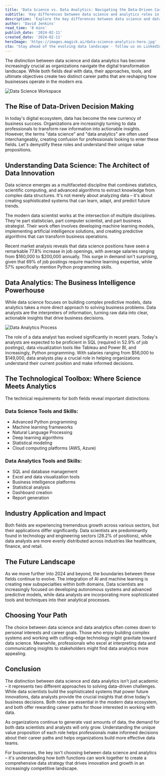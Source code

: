 ```yaml
---
title: 'Data Science vs. Data Analytics: Navigating the Data-Driven Career Landscape in 2024'
subtitle: 'Key differences between data science and analytics roles in 2024'
description: 'Explore the key differences between data science and data analytics careers in 2024. Learn about salary ranges, required skills, and industry demands as organizations increasingly rely on data-driven decision making. Understand which path might be right for you in this comprehensive guide to the modern data landscape.'
author: 'David Jenkins'
read_time: '8 mins'
publish_date: '2024-02-11'
created_date: '2024-02-11'
heroImage: 'https://images.magick.ai/data-science-analytics-hero.jpg'
cta: 'Stay ahead of the evolving data landscape - follow us on LinkedIn for regular insights into data science, analytics, and emerging tech trends that are shaping the future of business.'
---
```


The distinction between data science and data analytics has become increasingly crucial as organizations navigate the digital transformation landscape. While both fields deal with data, their approaches, tools, and ultimate objectives create two distinct career paths that are reshaping how businesses operate in the modern era.

![Data Science Workspace](https://i.magick.ai/PIXE/1739294334107_magick_img.webp)

## The Rise of Data-Driven Decision Making

In today's digital ecosystem, data has become the new currency of business success. Organizations are increasingly turning to data professionals to transform raw information into actionable insights. However, the terms "data science" and "data analytics" are often used interchangeably, creating confusion for professionals looking to enter these fields. Let's demystify these roles and understand their unique value propositions.

## Understanding Data Science: The Architect of Data Innovation

Data science emerges as a multifaceted discipline that combines statistics, scientific computing, and advanced algorithms to extract knowledge from complex data structures. It's not merely about analyzing data – it's about creating sophisticated systems that can learn, adapt, and predict future trends.

The modern data scientist works at the intersection of multiple disciplines. They're part statistician, part computer scientist, and part business strategist. Their work often involves developing machine learning models, implementing artificial intelligence solutions, and creating predictive algorithms that can transform business operations.

Recent market analysis reveals that data science positions have seen a remarkable 77.8% increase in job openings, with average salaries ranging from $160,000 to $200,000 annually. This surge in demand isn't surprising, given that 69% of job postings require machine learning expertise, while 57% specifically mention Python programming skills.

## Data Analytics: The Business Intelligence Powerhouse

While data science focuses on building complex predictive models, data analytics takes a more direct approach to solving business problems. Data analysts are the interpreters of information, turning raw data into clear, actionable insights that drive business decisions.

![Data Analytics Process](https://i.magick.ai/PIXE/1739294334111_magick_img.webp)

The role of a data analyst has evolved significantly in recent years. Today's analysts are expected to be proficient in SQL (required in 52.9% of job postings), data visualization tools like Tableau and Power BI, and increasingly, Python programming. With salaries ranging from $56,000 to $149,000, data analysts play a crucial role in helping organizations understand their current position and make informed decisions.

## The Technological Toolbox: Where Science Meets Analytics

The technical requirements for both fields reveal important distinctions:

### Data Science Tools and Skills:
- Advanced Python programming
- Machine learning frameworks
- Natural Language Processing
- Deep learning algorithms
- Statistical modeling
- Cloud computing platforms (AWS, Azure)

### Data Analytics Tools and Skills:
- SQL and database management
- Excel and data visualization tools
- Business intelligence platforms
- Statistical analysis
- Dashboard creation
- Report generation

## Industry Application and Impact

Both fields are experiencing tremendous growth across various sectors, but their applications differ significantly. Data scientists are predominantly found in technology and engineering sectors (28.2% of positions), while data analysts are more evenly distributed across industries like healthcare, finance, and retail.

## The Future Landscape

As we move further into 2024 and beyond, the boundaries between these fields continue to evolve. The integration of AI and machine learning is creating new subspecialties within both domains. Data scientists are increasingly focused on developing autonomous systems and advanced predictive models, while data analysts are incorporating more sophisticated tools and techniques into their analytical processes.

## Choosing Your Path

The choice between data science and data analytics often comes down to personal interests and career goals. Those who enjoy building complex systems and working with cutting-edge technology might gravitate toward data science. Meanwhile, professionals who excel at interpreting data and communicating insights to stakeholders might find data analytics more appealing.

## Conclusion

The distinction between data science and data analytics isn't just academic – it represents two different approaches to solving data-driven challenges. While data scientists build the sophisticated systems that power future innovations, data analysts provide the crucial insights that drive today's business decisions. Both roles are essential in the modern data ecosystem, and both offer rewarding career paths for those interested in working with data.

As organizations continue to generate vast amounts of data, the demand for both data scientists and analysts will only grow. Understanding the unique value proposition of each role helps professionals make informed decisions about their career paths and helps organizations build more effective data teams.

For businesses, the key isn't choosing between data science and analytics – it's understanding how both functions can work together to create a comprehensive data strategy that drives innovation and growth in an increasingly competitive landscape.